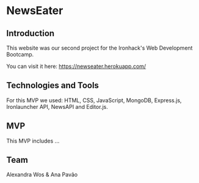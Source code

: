 # NewsEater 

## Introduction

This website was our second project for the Ironhack's Web Development Bootcamp.

You can visit it here: https://newseater.herokuapp.com/

## Technologies and Tools

For this MVP we used: HTML, CSS, JavaScript, MongoDB, Express.js, Ironlauncher API, NewsAPI and Editor.js.

## MVP

This MVP includes ...

## Team 

Alexandra Wos & Ana Pavão

